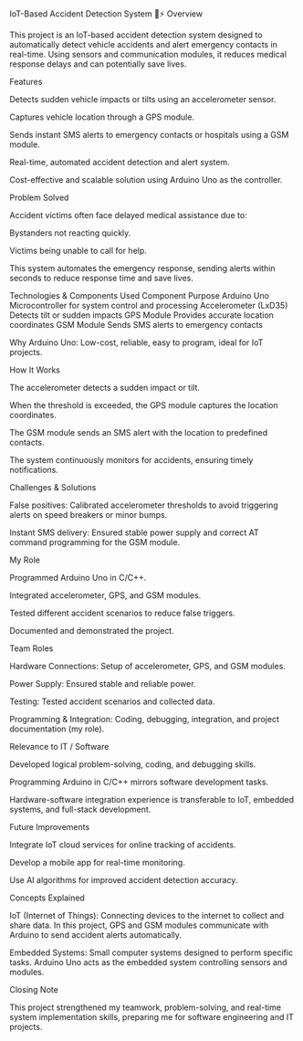 IoT-Based Accident Detection System 🚗⚡
Overview

This project is an IoT-based accident detection system designed to automatically detect vehicle accidents and alert emergency contacts in real-time. Using sensors and communication modules, it reduces medical response delays and can potentially save lives.

Features

Detects sudden vehicle impacts or tilts using an accelerometer sensor.

Captures vehicle location through a GPS module.

Sends instant SMS alerts to emergency contacts or hospitals using a GSM module.

Real-time, automated accident detection and alert system.

Cost-effective and scalable solution using Arduino Uno as the controller.

Problem Solved

Accident victims often face delayed medical assistance due to:

Bystanders not reacting quickly.

Victims being unable to call for help.

This system automates the emergency response, sending alerts within seconds to reduce response time and save lives.

Technologies & Components Used
Component	Purpose
Arduino Uno	Microcontroller for system control and processing
Accelerometer (LxD35)	Detects tilt or sudden impacts
GPS Module	Provides accurate location coordinates
GSM Module	Sends SMS alerts to emergency contacts

Why Arduino Uno: Low-cost, reliable, easy to program, ideal for IoT projects.

How It Works

The accelerometer detects a sudden impact or tilt.

When the threshold is exceeded, the GPS module captures the location coordinates.

The GSM module sends an SMS alert with the location to predefined contacts.

The system continuously monitors for accidents, ensuring timely notifications.

Challenges & Solutions

False positives: Calibrated accelerometer thresholds to avoid triggering alerts on speed breakers or minor bumps.

Instant SMS delivery: Ensured stable power supply and correct AT command programming for the GSM module.

My Role

Programmed Arduino Uno in C/C++.

Integrated accelerometer, GPS, and GSM modules.

Tested different accident scenarios to reduce false triggers.

Documented and demonstrated the project.

Team Roles

Hardware Connections: Setup of accelerometer, GPS, and GSM modules.

Power Supply: Ensured stable and reliable power.

Testing: Tested accident scenarios and collected data.

Programming & Integration: Coding, debugging, integration, and project documentation (my role).

Relevance to IT / Software

Developed logical problem-solving, coding, and debugging skills.

Programming Arduino in C/C++ mirrors software development tasks.

Hardware-software integration experience is transferable to IoT, embedded systems, and full-stack development.

Future Improvements

Integrate IoT cloud services for online tracking of accidents.

Develop a mobile app for real-time monitoring.

Use AI algorithms for improved accident detection accuracy.

Concepts Explained

IoT (Internet of Things): Connecting devices to the internet to collect and share data. In this project, GPS and GSM modules communicate with Arduino to send accident alerts automatically.

Embedded Systems: Small computer systems designed to perform specific tasks. Arduino Uno acts as the embedded system controlling sensors and modules.

Closing Note

This project strengthened my teamwork, problem-solving, and real-time system implementation skills, preparing me for software engineering and IT projects.
